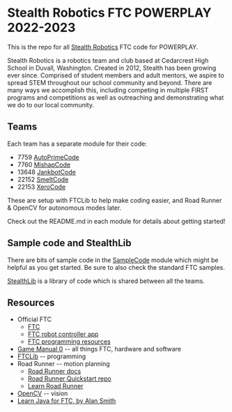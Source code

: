 # Stealth Robotics FTC POWERPLAY 2022-2023

This is the repo for all [Stealth Robotics](https://stealthrobotics.org/) FTC code for POWERPLAY.

Stealth Robotics is a robotics team and club based at Cedarcrest High School in Duvall, Washington.
Created in 2012, Stealth has been growing ever since. Comprised of student members and adult
mentors, we aspire to spread STEM throughout our school community and beyond. There are many ways we
accomplish this, including competing in multiple FIRST programs and competitions as well as
outreaching and demonstrating what we do to our local community.

## Teams

Each team has a separate module for their code:

* 7759 [AutoPrimeCode](AutoPrimeCode/src/main/java/org/firstinspires/ftc/teamcode)
* 7760 [MishapCode](MishapCode/src/main/java/org/firstinspires/ftc/teamcode)
* 13648 [JankbotCode](JankbotCode/src/main/java/org/firstinspires/ftc/teamcode)
* 22152 [SmeltCode](SmeltCode/src/main/java/org/firstinspires/ftc/teamcode)
* 22153 [XeroCode](XeroCode/src/main/java/org/firstinspires/ftc/teamcode)

These are setup with FTCLib to help make coding easier, and Road Runner & OpenCV for autonomous
modes later.

Check out the README.md in each module for details about getting started!

## Sample code and StealthLib

There are bits of sample code in
the [SampleCode](SampleCode/src/main/java/org/firstinspires/ftc/teamcode) module which might be
helpful as you get started. Be sure to also check the standard FTC samples.

[StealthLib](StealthLib/src/main/java/org/stealthrobotics/library) is a library of code which is
shared between all the teams.

## Resources

- Official FTC
    - [FTC](https://www.firstinspires.org/robotics/ftc/)
    - [FTC robot controller app](https://github.com/FIRST-Tech-Challenge/FtcRobotController)
    - [FTC programming resources](https://www.firstinspires.org/resource-library/ftc/technology-information-and-resources)
- [Game Manual 0](https://gm0.org) -- all things FTC, hardware and software
- [FTCLib](https://ftclib.gitbook.io/ftclib) -- programming
- Road Runner -- motion planning
    - [Road Runner docs](https://acme-robotics.gitbook.io/road-runner/)
    - [Road Runner Quickstart repo](https://github.com/acmerobotics/road-runner-quickstart)
    - [Learn Road Runner](https://learnroadrunner.com/)
- [OpenCV](https://github.com/OpenFTC/EasyOpenCV) -- vision
- [Learn Java for FTC, by Alan Smith](https://github.com/alan412/LearnJavaForFTC)
